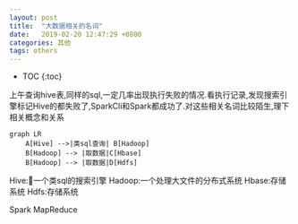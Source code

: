 ```yaml
---
layout: post
title:  "大数据相关的名词"
date:   2019-02-20 12:47:29 +0800
categories: 其他
tags: others
---
```


* TOC
{:toc}

上午查询hive表,同样的sql,一定几率出现执行失败的情况.看执行记录,发现搜索引擎标记Hive的都失败了,SparkCli和Spark都成功了.对这些相关名词比较陌生,理下相关概念和关系

```mermaid
graph LR
    A[Hive] -->|类sql查询| B[Hadoop]
    B[Hadoop] --> |取数据|C[Hbase]
    B[Hadoop] --> |取数据|D[Hdfs]
```
Hive:一个类sql的搜索引擎
Hadoop:一个处理大文件的分布式系统
Hbase:存储系统
Hdfs:存储系统

Spark
MapReduce
